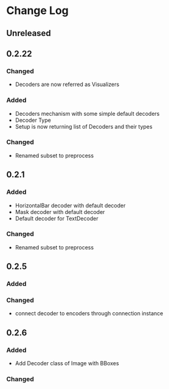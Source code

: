 # Change Log

## Unreleased

## 0.2.22
### Changed
* Decoders are now referred as Visualizers

### Added

* Decoders mechanism with some simple default decoders
* Decoder Type
* Setup is now returning list of Decoders and their types

### Changed

* Renamed subset to preprocess


## 0.2.1

### Added

* HorizontalBar decoder with default decoder
* Mask decoder with default decoder
* Default decoder for TextDecoder

### Changed

* Renamed subset to preprocess

## 0.2.5

### Added

### Changed

* connect decoder to encoders through connection instance

## 0.2.6

### Added
* Add Decoder class of Image with BBoxes
### Changed

